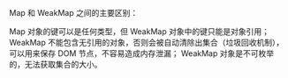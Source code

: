 Map 和 WeakMap 之间的主要区别：

Map 对象的键可以是任何类型，但 WeakMap 对象中的键只能是对象引用；
WeakMap 不能包含无引用的对象，否则会被自动清除出集合（垃圾回收机制），可以用来保存 DOM 节点，不容易造成内存泄漏；
WeakMap 对象是不可枚举的，无法获取集合的大小。
